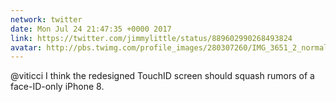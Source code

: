 ```yaml
---
network: twitter
date: Mon Jul 24 21:47:35 +0000 2017
link: https://twitter.com/jimmylittle/status/889602990268493824
avatar: http://pbs.twimg.com/profile_images/280307260/IMG_3651_2_normal.jpg
---
```


@viticci I think the redesigned TouchID screen should squash rumors of a face-ID-only iPhone 8.
